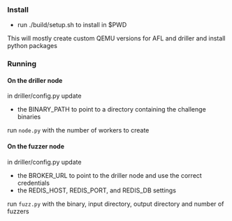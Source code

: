 ### Install

* run ./build/setup.sh to install in $PWD

This will mostly create custom QEMU versions for AFL and driller and install python packages

### Running

#### On the driller node

in driller/config.py update 

* the BINARY_PATH to point to a directory containing the challenge binaries

run `node.py` with the number of workers to create

#### On the fuzzer node

 in driller/config.py update

* the BROKER_URL to point to the driller node and use the correct credentials
* the REDIS_HOST, REDIS_PORT, and REDIS_DB settings 

run `fuzz.py` with the binary, input directory, output directory and number of fuzzers
